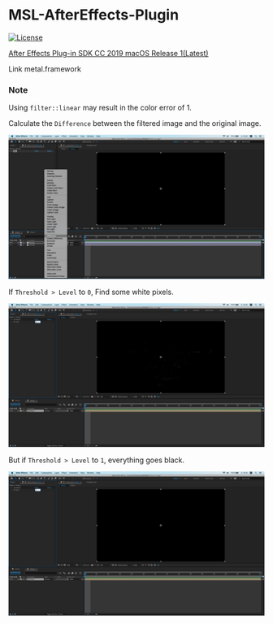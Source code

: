 # MSL-AfterEffects-Plugin

[![License](https://img.shields.io/badge/License-BSD%203--Clause-blue.svg)](https://opensource.org/licenses/BSD-3-Clause)

[After Effects Plug-in SDK CC 2019 macOS Release 1(Latest)](https://console.adobe.io/downloads/ae)

Link metal.framework

### Note

Using `filter::linear` may result in the color error of 1.

Calculate the `Difference` between the filtered image and the original image.

![](./assets/fig01.png)

If `Threshold > Level` to `0`, Find some white pixels.

![](./assets/fig02.png)

But if `Threshold > Level` to `1`, everything goes black.

![](./assets/fig03.png)



